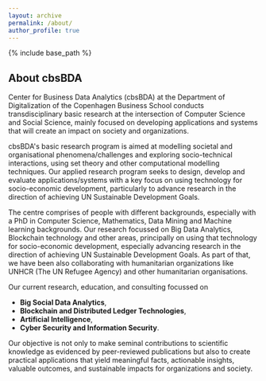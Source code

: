 ```yaml
---
layout: archive
permalink: /about/
author_profile: true
---
```



{% include base_path %}


<!-- Section: about -->
<section id="about" class="home-section">
  <div class="heading-about">
    <div class="container w-100 p-0 m-0">
      <div class="row">
        <div class="col-lg-8 col-lg-offset-2 m-0">
          <div class="wow bounceInDown m-0" data-wow-delay="0.4s">
            <div class="section-heading">
              <h2 class="text-left">About cbsBDA</h2>
            </div>
          </div>
        </div>
      </div>
    </div>
  </div>
  <div class="container w-100 p-0 m-0">
    <div class="row">
      <div class="col-xs-12 col-sm-12 col-md-12">
        <div class="wow bounceInUp" data-wow-delay="0.2s">
          <div class="team ">
            <div class="inner">
              <p>
              Center for Business Data Analytics (cbsBDA) at the Department of Digitalization of the Copenhagen Business School conducts transdisciplinary basic research at the intersection of Computer Science and Social Science, mainly focused on developing applications and systems that will create an impact on society and organizations. 
              </p>
              <p>
              cbsBDA's basic research program is aimed at modelling societal and organisational phenomena/challenges and exploring socio-technical interactions, using set theory and other computational modelling techniques. Our applied research program seeks to design, develop and evaluate applications/systems with a key focus on using technology for socio-economic development, particularly to advance research in the direction of achieving UN Sustainable Development Goals. 
              </p>
              <p>
              The centre comprises of people with different backgrounds, especially with a PhD in Computer Science, Mathematics, Data Mining and Machine learning backgrounds. Our research focussed on Big Data Analytics, Blockchain technology and other areas, principally on using that technology for socio-economic development, especially advancing research in the direction of achieving UN Sustainable Development Goals. As part of that, we have been also collaborating with humanitarian organizations like UNHCR (The UN Refugee Agency) and other humanitarian organisations. 
              </p>
			        <p>
              Our current research, education, and consulting focussed on 
            <ul>
              <li><b>Big Social Data Analytics</b>,</li>
              <li><b>Blockchain and Distributed Ledger Technologies</b>,</li> 
              <li><b>Artificial Intelligence</b>,</li> 
              <li><b>Cyber Security and Information Security</b>.</li>
            </ul>
              </p>
              <p>
              Our objective is not only to make seminal contributions to scientific knowledge as evidenced by peer-reviewed publications but also to create practical applications that yield meaningful facts, actionable insights, valuable outcomes, and sustainable impacts for organizations and society.</p>
            </div>
          </div>
        </div>
      </div>
    </div>
  </div>
</section>
<!-- /Section: about -->
